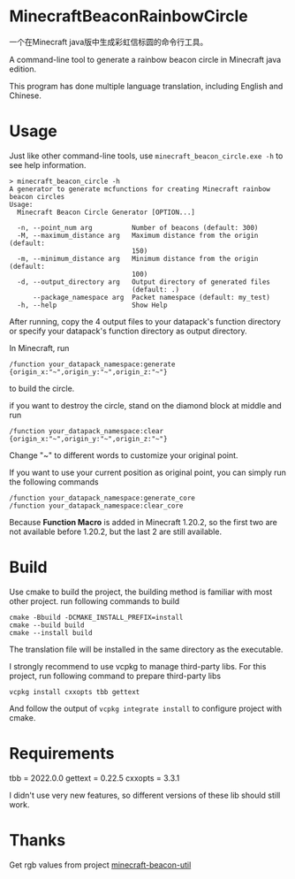 # MinecraftBeaconRainbowCircle

一个在Minecraft java版中生成彩虹信标圆的命令行工具。

A command-line tool to generate a rainbow beacon circle in Minecraft java edition.

This program has done multiple language translation, including English and Chinese.

# Usage

Just like other command-line tools, use `minecraft_beacon_circle.exe -h` to see help information.

```
> minecraft_beacon_circle -h
A generator to generate mcfunctions for creating Minecraft rainbow beacon circles
Usage:
  Minecraft Beacon Circle Generator [OPTION...]

  -n, --point_num arg          Number of beacons (default: 300)
  -M, --maximum_distance arg   Maximum distance from the origin (default:
                               150)
  -m, --minimum_distance arg   Minimum distance from the origin (default:
                               100)
  -d, --output_directory arg   Output directory of generated files
                               (default: .)
      --package_namespace arg  Packet namespace (default: my_test)
  -h, --help                   Show Help
```

After running, copy the 4 output files to your datapack's function directory or specify your datapack's function
directory as output directory.

In Minecraft, run

```mcfunction
/function your_datapack_namespace:generate {origin_x:"~",origin_y:"~",origin_z:"~"}
```

to build the circle.

if you want to destroy the circle, stand on the diamond block at middle and run

```mcfunction
/function your_datapack_namespace:clear {origin_x:"~",origin_y:"~",origin_z:"~"}
```

Change "~" to different words to customize your original point.

If you want to use your current position as original point, you can simply run the following commands

```mcfunction
/function your_datapack_namespace:generate_core
/function your_datapack_namespace:clear_core
```

Because **Function Macro** is added in Minecraft 1.20.2, so the first two are not available before 1.20.2, but the last 2 are
still available.

# Build

Use cmake to build the project, the building method is familiar with most other project.
run following commands to build

```shell
cmake -Bbuild -DCMAKE_INSTALL_PREFIX=install
cmake --build build
cmake --install build
```

The translation file will be installed in the same directory as the executable.

I strongly recommend to use vcpkg to manage third-party libs.
For this project, run following command to prepare third-party libs

```shell
vcpkg install cxxopts tbb gettext
```

And follow the output of `vcpkg integrate install` to configure project with cmake.

# Requirements

tbb = 2022.0.0
gettext = 0.22.5
cxxopts = 3.3.1

I didn't use very new features, so different versions of these lib should still work.

# Thanks

Get rgb values from project [minecraft-beacon-util](https://github.com/Evolved-Cow-Man/minecraft-beacon-util)